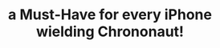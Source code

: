 ---
stars: 5
country: Germany
title: a Must-Have for every iPhone wielding Chrononaut!
description: intuitive, robust, sexy!
---